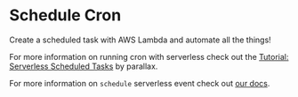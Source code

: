 <!--
title: Serverless Scheduled Cron Example
menuText: Scheduled Cron Example
description: Create a serverless scheduled cron job
layout: Doc
-->

# Schedule Cron

Create a scheduled task with AWS Lambda and automate all the things!

For more information on running cron with serverless check out the [Tutorial: Serverless Scheduled Tasks](https://parall.ax/blog/view/3202/tutorial-serverless-scheduled-tasks) by parallax.

For more information on `schedule` serverless event check out [our docs](/docs/02-providers/aws/events/03-schedule.md).
